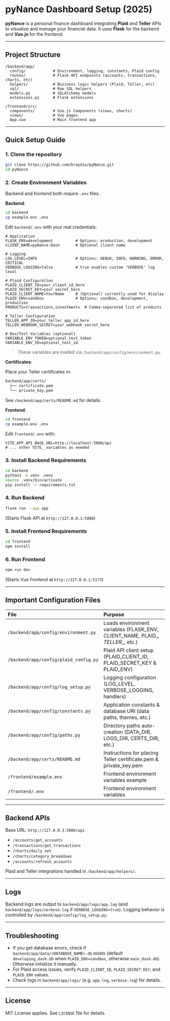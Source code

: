 # pyNance Dashboard Setup (2025)

**pyNance** is a personal finance dashboard integrating **Plaid** and **Teller** APIs to visualize and manage your financial data. It uses **Flask** for the backend and **Vue.js** for the frontend.

---

## Project Structure

```
/backend/app/
  config/            # Environment, logging, constants, Plaid config
  routes/            # Flask API endpoints (accounts, transactions, charts, etc)
  helpers/           # Business logic helpers (Plaid, Teller, etc)
  sql/               # Raw SQL helpers
  models.py          # SQLAlchemy models
  extensions.py      # Flask extensions

/frontend/src/
  components/        # Vue.js Components (views, charts)
  views/             # Vue pages
  App.vue            # Main frontend app
```

---

## Quick Setup Guide

### 1. Clone the repository

```bash
git clone https://github.com/braydio/pyNance.git
cd pyNance
```

### 2. Create Environment Variables

Backend and frontend both require `.env` files.

**Backend**:

```bash
cd backend
cp example.env .env
```

Edit `backend/.env` with your real credentials:

```dotenv
# Application
FLASK_ENV=development          # Options: production, development
CLIENT_NAME=pyNance-Dash       # Optional client name

# Logging
LOG_LEVEL=INFO                 # Options: DEBUG, INFO, WARNING, ERROR, CRITICAL
VERBOSE_LOGGING=false          # true enables custom 'VERBOSE' log level

# Plaid Configuration
PLAID_CLIENT_ID=your_client_id_here
PLAID_SECRET_KEY=your_secret_here
PLAID_CLIENT_NAME=YourName     # (Optional) currently used for display
PLAID_ENV=sandbox              # Options: sandbox, development, production
PRODUCTS=transactions,investments  # Comma-separated list of products

# Teller Configuration
TELLER_APP_ID=your_teller_app_id_here
TELLER_WEBHOOK_SECRET=your_webhook_secret_here

# Dev/Test Variables (optional)
VARIABLE_ENV_TOKEN=optional_test_token
VARIABLE_ENV_ID=optional_test_id
```

> These variables are loaded via `/backend/app/config/environment.py`.

**Certificates**:

Place your Teller certificates in:

```bash
backend/app/certs/
  ├── certificate.pem
  └── private_key.pem
```

See `/backend/app/certs/README.md` for details.

**Frontend**:

```bash
cd frontend
cp example.env .env
```

Edit `frontend/.env` with:

```dotenv
VITE_APP_API_BASE_URL=http://localhost:5000/api
# ... other VITE_ variables as needed
```

### 3. Install Backend Requirements

```bash
cd backend
python3 -m venv .venv
source .venv/bin/activate
pip install -r requirements.txt
```

### 4. Run Backend

```bash
flask run --app app
```

(Starts Flask API at `http://127.0.0.1:5000`)

### 5. Install Frontend Requirements

```bash
cd frontend
npm install
```

### 6. Run Frontend

```bash
npm run dev
```

(Starts Vue frontend at `http://127.0.0.1:5173`)

---

## Important Configuration Files

| File | Purpose |
|:--|:--|
| `/backend/app/config/environment.py`    | Loads environment variables (FLASK_ENV, CLIENT_NAME, PLAID_*, TELLER_*, etc.) |
| `/backend/app/config/plaid_config.py`   | Plaid API client setup (PLAID_CLIENT_ID, PLAID_SECRET_KEY & PLAID_ENV) |
| `/backend/app/config/log_setup.py`      | Logging configuration (LOG_LEVEL, VERBOSE_LOGGING, handlers) |
| `/backend/app/config/constants.py`      | Application constants & database URI (data paths, themes, etc.) |
| `/backend/app/config/paths.py`          | Directory paths auto-creation (DATA_DIR, LOGS_DIR, CERTS_DIR, etc.) |
| `/backend/app/certs/README.md`          | Instructions for placing Teller certificate.pem & private_key.pem |
| `/frontend/example.env`                 | Frontend environment variables example |
| `/frontend/.env`                        | Frontend environment variables |

---

## Backend APIs

Base URL: `http://127.0.0.1:5000/api`

- `/accounts/get_accounts`
- `/transactions/get_transactions`
- `/charts/daily_net`
- `/charts/category_breakdown`
- `/accounts/refresh_accounts`

Plaid and Teller integrations handled in `/backend/app/helpers/`.

---

## Logs

Backend logs are output to `backend/app/logs/app.log` (and `backend/app/logs/verbose.log` if `VERBOSE_LOGGING=true`). Logging behavior is controlled by `/backend/app/config/log_setup.py`.

---

## Troubleshooting

- If you get database errors, check if `backend/app/data/<DATABASE_NAME>.db` exists (default `developing_dash.db` when `PLAID_ENV=sandbox`, otherwise `main_dash.db`). Otherwise initialize it manually.
- For Plaid access issues, verify `PLAID_CLIENT_ID`, `PLAID_SECRET_KEY`, and `PLAID_ENV` values.
- Check logs in `backend/app/logs/` (e.g. `app.log`, `verbose.log`) for details.

---

## License

MIT License applies. See `LICENSE` file for details.
